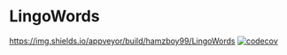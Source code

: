 # LingoWords

https://img.shields.io/appveyor/build/hamzboy99/LingoWords
[![codecov](https://codecov.io/gh/hamzboy99/LingoWords/branch/master/graph/badge.svg?token=1ALKF4UN06)](https://codecov.io/gh/hamzboy99/LingoWords)
